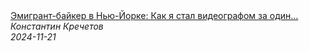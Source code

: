 <!--2024-11-21 02:37:53-->
<div class="yb">
  <a class="nodecor" href="/posts.html?rabota/emigrant-bajker_v_nju-jorke_kak_ya_stal_videografom_za_odin_den_i_chto_iz_etogo_vyshlo">
    <img class="preview" data-videoid="jgn8U8jBKUA" src="https://i3.ytimg.com/vi/jgn8U8jBKUA/hqdefault.jpg" align="middle" alt="">
  </a>
  <div class="inlbl text">
    <a class="nodecor" href="/posts.html?rabota/emigrant-bajker_v_nju-jorke_kak_ya_stal_videografom_za_odin_den_i_chto_iz_etogo_vyshlo">Эмигрант-байкер в Нью-Йорке: Как я стал видеографом за один...</a><br>
    <i class="smaller2">Константин Кречетов</i><br>
    <i class="smaller3">2024-11-21</i>
  </div>
</div>
